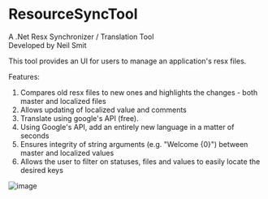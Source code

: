 # ResourceSyncTool
A .Net Resx Synchronizer / Translation Tool
<br />
Developed by Neil Smit

This tool provides an UI for users to manage an application's resx files.

Features:
1) Compares old resx files to new ones and highlights the changes - both master and localized files<br />
2) Allows updating of localized value and comments<br />
3) Translate using google's API (free).<br />
4) Using Google's API, add an entirely new language in a matter of seconds<br />
5) Ensures integrity of string arguments (e.g. "Welcome {0}") between master and localized values<br />
6) Allows the user to filter on statuses, files and values to easily locate the desired keys<br />

![image](https://user-images.githubusercontent.com/8044300/27687840-b2a48a6e-5cd8-11e7-9ada-668ace68bb18.png)
